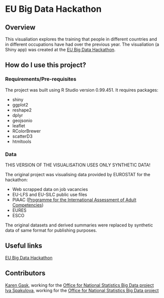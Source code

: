 # EU Big Data Hackathon

## Overview

This visualiation explores the training that people in different countries and in different occupations have had over the previous year. The visualiation (a Shiny app) was created at the [EU Big Data Hackathon](http://ec.europa.eu/eurostat/cros/content/european-big-data-hackathon_en).

## How do I use this project?

### Requirements/Pre-requisites

The project was built using R Studio version 0.99.451. It requires packages:
- shiny
- ggplot2
- reshape2
- dplyr
- geojsonio
- leaflet
- RColorBrewer
- scatterD3
- htmltools

### Data

THIS VERSION OF THE VISUALISATION USES ONLY SYNTHETIC DATA!

The original project was visualising data provided by EUROSTAT for the hackathon:
 -   Web scrapped data on job vacancies
 -   EU-LFS and EU-SILC public use files
 -   PIAAC ([Programme for the International Assessment of Adult Competencies](http://www.oecd.org/skills/piaac/))
 -   EURES
 -   ESCO

The original datasets and derived summaries were replaced by synthetic data of same format for publishing purposes. 

## Useful links

[EU Big Data Hackathon](http://ec.europa.eu/eurostat/cros/content/european-big-data-hackathon_en)

## Contributors

[Karen Gask](https://github.com/gaskyk), working for the [Office for National Statistics Big Data project](https://www.ons.gov.uk/aboutus/whatwedo/programmesandprojects/theonsbigdataproject)
[Iva Spakulova](https://github.com/ivyONS), working for the [Office for National Statistics Big Data project](https://www.ons.gov.uk/aboutus/whatwedo/programmesandprojects/theonsbigdataproject)
